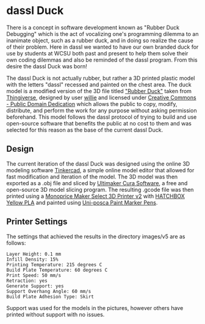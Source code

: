 # dassl Duck
There is a concept in software development known as "Rubber Duck Debugging" which is the act of vocalizing one's programming dilemma to an inanimate object, such as a rubber duck, and in doing so realize the cause of their problem. Here in dassl we wanted to have our own branded duck for use by students at WCSU both past and present to help them solve their own coding dilemmas and also be reminded of the dassl program. From this desire the dassl Duck was born!  

The dassl Duck is not actually rubber, but rather a 3D printed plastic model with the letters "dassl" recessed and painted on the chest area. The duck model is a modified version of the 3D file titled ["Rubber Duck"](https://www.thingiverse.com/thing:139894) taken from [Thingiverse](https://thingiverse.com), designed by user [willie](https://www.thingiverse.com/willie/about) and licensed under [Creative Commons - Public Domain Dedication](https://creativecommons.org/publicdomain/zero/1.0/) which allows the public to copy, modify, distribute, and perform the work for any purpose without asking permission beforehand. This model follows the dassl protocol of trying to build and use open-source software that benefits the public at no cost to them and was selected for this reason as the base of the current dassl Duck.

## Design
The current iteration of the dassl Duck was designed using the online 3D modeling software [Tinkercad](https://tinkercad.com), a simple online model editor that allowed for fast modification and iteration of the model. The 3D model was then exported as a .obj file and sliced by [Ultimaker Cura Software](https://ultimaker.com/en/products/ultimaker-cura-software), a free and open-source 3D model slicing program. The resulting .gcode file was then printed using a [Monoprice Maker Select 3D Printer v2](https://www.monoprice.com/product?p_id=13860&gclid=Cj0KCQjw6cHoBRDdARIsADiTTzaTkReRz-KWjMdBoxAuGKZEHuVaYLvsS76ZyLjN_BzlsVjv7bqrmqUaAl9KEALw_wcB) with [HATCHBOX Yellow PLA](https://www.amazon.com/HATCHBOX-3D-Filament-Dimensional-Accuracy/dp/B00J0GRREW/ref=sr_1_3?keywords=yellow+pla&qid=1561389931&s=gateway&sr=8-3) and painted using [Uni-posca Paint Marker Pens](https://www.amazon.com/Uni-posca-Paint-Marker-Pen-PC-1M8C/dp/B001MT893I/ref=sr_1_68?crid=2O3WLMSM8RX17&keywords=posca+paint+markers&qid=1561388944&s=gateway&sprefix=ppsca+paint+markers%2Caps%2C149&sr=8-68).

## Printer Settings
The settings that achieved the results in the directory images/v5 are as follows: 
```
Layer Height: 0.1 mm
Infill Density: 15%
Printing Temperature: 215 degrees C
Build Plate Temperature: 60 degrees C
Print Speed: 50 mm/s
Retraction: yes
Generate Support: yes
Support Overhang Angle: 60 mm/s
Build Plate Adhesion Type: Skirt
```
Support was used for the models in the pictures, however others have printed without support with no issues. 